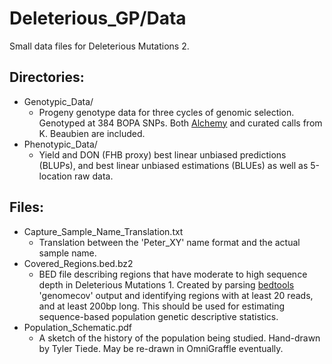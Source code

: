 # Deleterious_GP/Data
Small data files for Deleterious Mutations 2. 
## Directories:
- Genotypic_Data/
    - Progeny genotype data for three cycles of genomic selection. Genotyped at
    384 BOPA SNPs. Both [Alchemy](http://alchemy.sourceforge.net/) and curated
    calls from K. Beaubien are included.
- Phenotypic_Data/
    - Yield and DON (FHB proxy) best linear unbiased predictions (BLUPs),
    and best linear unbiased estimations (BLUEs) as well as 5-location raw data.

## Files:
- Capture_Sample_Name_Translation.txt
    - Translation between the 'Peter_XY' name format and the actual sample name.
- Covered_Regions.bed.bz2
    - BED file describing regions that have moderate to high sequence depth in
    Deleterious Mutations 1. Created by parsing
    [bedtools](http://bedtools.readthedocs.org/en/latest/) 'genomecov' output
    and identifying regions with at least 20 reads, and at least 200bp long.
    This should be used for estimating sequence-based population genetic
    descriptive statistics.
- Population_Schematic.pdf
    - A sketch of the history of the population being studied. Hand-drawn by
    Tyler Tiede. May be re-drawn in OmniGraffle eventually.
